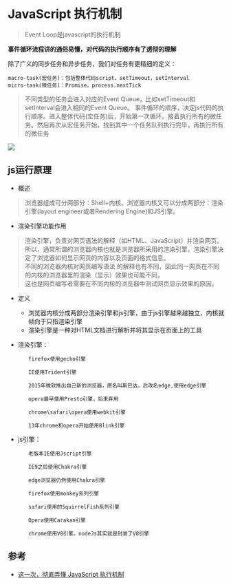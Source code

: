 # JavaScript 执行机制

>Event Loop是javascript的执行机制

**事件循环流程讲的通俗易懂，对代码的执行顺序有了透彻的理解**

除了广义的同步任务和异步任务，我们对任务有更精细的定义：

```
macro-task(宏任务)：包括整体代码script，setTimeout，setInterval
micro-task(微任务)：Promise，process.nextTick
```

>不同类型的任务会进入对应的Event Queue，比如setTimeout和setInterval会进入相同的Event Queue。
事件循环的顺序，决定js代码的执行顺序。进入整体代码(宏任务)后，开始第一次循环。接着执行所有的微任务。然后再次从宏任务开始，找到其中一个任务队列执行完毕，再执行所有的微任务

![](https://user-gold-cdn.xitu.io/2017/11/21/15fdd88994142347?imageView2/0/w/1280/h/960/format/webp/ignore-error/1)



## js运行原理

- 概述

>浏览器组成可分两部分：Shell+内核。浏览器内核又可以分成两部分：渲染引擎(layout engineer或者Rendering Engine)和JS引擎。  

- 渲染引擎功能作用
>渲染引擎，负责对网页语法的解释（如HTML、JavaScript）并渲染网页。  
所以，通常所谓的浏览器内核也就是浏览器所采用的渲染引擎，渲染引擎决定了浏览器如何显示网页的内容以及页面的格式信息。  
不同的浏览器内核对网页编写语法 的解释也有不同，因此同一网页在不同的内核的浏览器里的渲染（显示）效果也可能不同，  
这也是网页编写者需要在不同内核的浏览器中测试网页显示效果的原因。


- 定义
  - 浏览器内核分成两部分渲染引擎和js引擎，由于js引擎越来越独立，内核就倾向于只指渲染引擎
  - 渲染引擎是一种对HTML文档进行解析并将其显示在页面上的工具

- 渲染引擎：
```
　　　　firefox使用gecko引擎

　　　　IE使用Trident引擎

　　　　2015年微软推出自己新的浏览器，原名叫斯巴达，后改名edge,使用edge引擎

　　　　opera最早使用Presto引擎，后来弃用

　　　　chrome\safari\opera使用webkit引擎

　　　　13年chrome和opera开始使用Blink引擎
```

- js引擎：
```
　　　　老版本IE使用Jscript引擎

　　　　IE9之后使用Chakra引擎

　　　　edge浏览器仍然使用Chakra引擎

　　　　firefox使用monkey系列引擎

　　　　safari使用的SquirrelFish系列引擎

　　　　Opera使用Carakan引擎

　　　　chrome使用V8引擎。nodeJs其实就是封装了V8引擎
```

## 参考
- [这一次，彻底弄懂 JavaScript 执行机制](https://juejin.im/post/59e85eebf265da430d571f89)
